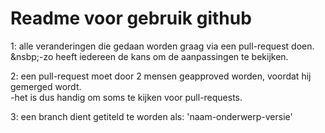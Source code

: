 # Readme voor gebruik github

1: alle veranderingen die gedaan worden graag via een pull-request doen.  
&nsbp;-zo heeft iedereen de kans om de aanpassingen te bekijken.  
    
2: een pull-request moet door 2 mensen geapproved worden, voordat hij gemerged wordt.  
    -het is dus handig om soms te kijken voor pull-requests.  
    
3: een branch dient getiteld te worden als: 'naam-onderwerp-versie'  

 
